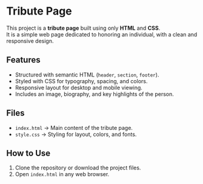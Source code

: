 # Tribute Page

This project is a **tribute page** built using only **HTML** and **CSS**.  
It is a simple web page dedicated to honoring an individual, with a clean and responsive design.

## Features
- Structured with semantic HTML (`header`, `section`, `footer`).
- Styled with CSS for typography, spacing, and colors.
- Responsive layout for desktop and mobile viewing.
- Includes an image, biography, and key highlights of the person.

## Files
- `index.html` → Main content of the tribute page.  
- `style.css` → Styling for layout, colors, and fonts.  

## How to Use
1. Clone the repository or download the project files.  
2. Open `index.html` in any web browser.  
